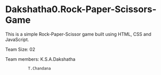 # Dakshatha0.Rock-Paper-Scissors-Game

This is a simple Rock-Paper-Scissor game built using HTML, CSS and JavaScript.






Team Size: 02








Team members: K.S.A.Dakshatha

              T.Chandana
